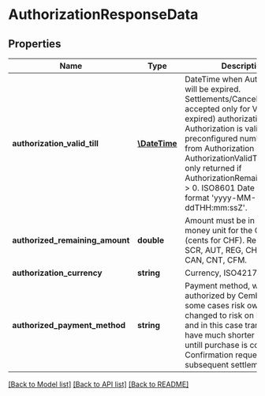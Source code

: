 # AuthorizationResponseData

## Properties
Name | Type | Description | Notes
------------ | ------------- | ------------- | -------------
**authorization_valid_till** | [**\DateTime**](\DateTime.md) | DateTime when Authorization will be expired. Settlements/Cancellations are accepted only for Valid (not expired) authorizations. Authorization is valid for a preconfigured number of days from Authorization created. AuthorizationValidTill will be only returned if AuthorizationRemainingAmount &gt; 0. ISO8601 Date with time in format &#x27;yyyy-MM-ddTHH:mm:ssZ&#x27;. | [optional] 
**authorized_remaining_amount** | **double** | Amount must be in smallest money unit for the Currency (cents for CHF). Required for SCR, AUT, REG, CHK, SET, CAN, CNT, CFM. | [optional] 
**authorization_currency** | **string** | Currency, ISO4217 3 letters. | [optional] 
**authorized_payment_method** | **string** | Payment method, wihch is authorized by CembraPay. In some cases risk owner can be changed to risk on Merchant and in this case transaction will have much shorter expiration untill purchase is confirmed via Confirmation request or via subsequent settlement. | [optional] 

[[Back to Model list]](../../README.md#documentation-for-models) [[Back to API list]](../../README.md#documentation-for-api-endpoints) [[Back to README]](../../README.md)

